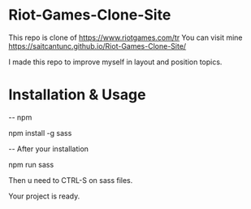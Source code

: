 # Riot-Games-Clone-Site
This repo is clone of https://www.riotgames.com/tr 
You can visit mine https://saitcantunc.github.io/Riot-Games-Clone-Site/

I made this repo to improve myself in layout and position topics.

# Installation & Usage

-- npm

npm install -g sass

-- After your installation 

npm run sass

Then u need to CTRL-S on sass files.

Your project is ready.

